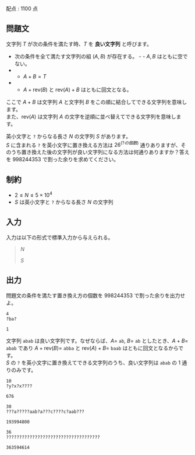 配点 : $1100$ 点

## 問題文

文字列 $T$ が次の条件を満たす時、$T$ を **良い文字列** と呼びます。

- 次の条件を全て満たす文字列の組 $(A, B)$ が存在する。  -   - $A, B$ はともに空でない。
-   - $A + B = T$
-   - $A + \mathrm{rev}(B)$ と $\mathrm{rev}(A) + B$ はともに回文となる。

ここで $A + B$ は文字列 $A$ と文字列 $B$ をこの順に結合してできる文字列を意味します。<br>
また、$\mathrm{rev}(A)$ は文字列 $A$ の文字を逆順に並べ替えてできる文字列を意味します。  

英小文字と `?` からなる長さ $N$ の文字列 $S$ があります。<br>
$S$ に含まれる `?` を英小文字に置き換える方法は $26^{(? の個数)}$ 通りありますが、そのうち置き換えた後の文字列が良い文字列になる方法は何通りありますか？答えを $998244353$ で割った余りを求めてください。

## 制約

- $2 \leq N \leq 5 \times 10^4$
- $S$ は英小文字と `?` からなる長さ $N$ の文字列

## 入力

入力は以下の形式で標準入力から与えられる。

> $N$
> 
> $S$

## 出力

問題文の条件を満たす置き換え方の個数を $998244353$ で割った余りを出力せよ。

```input1
4
?ba?
```

```output1
1
```

文字列 `abab` は良い文字列です。なぜならば、$A =$ `ab`, $B =$ `ab` としたとき、$A + B =$ `abab` であり $A + \mathrm{rev}(B) =$ `abba` と $\mathrm{rev}(A) + B =$ `baab` はともに回文となるからです。<br>
$S$ の `?` を英小文字に置き換えてできる文字列のうち、良い文字列は `abab` の $1$ 通りのみです。

```input2
10
?y?x?x????
```

```output2
676
```

```input3
30
???a?????aab?a???c????c?aab???
```

```output3
193994800
```

```input4
36
????????????????????????????????????
```

```output4
363594614
```